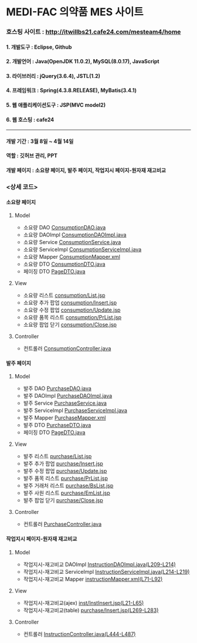 # MEDI-FAC 의약품 MES 사이트
### 호스팅 사이트 : http://itwillbs21.cafe24.com/mesteam4/home
#### 1. 개발도구 : Eclipse, Github  
#### 2. 개발언어 : Java(OpenJDK 11.0.2), MySQL(8.0.17), JavaScript
#### 3. 라이브러리 : jQuery(3.6.4), JSTL(1.2)
#### 4. 프레임워크 : Spring(4.3.8.RELEASE), MyBatis(3.4.1)
#### 5. 웹 애플리케이션도구 : JSP(MVC model2)
#### 6. 웹 호스팅 : cafe24

***

#### 개발 기간 : 3월 8일 ~ 4월 14일
#### 역할 : 깃허브 관리, PPT
#### 개발 페이지 : 소요량 페이지, 발주 페이지, 작업지시 페이지-원자재 재고비교 

### <상세 코드>
#### 소요량 페이지  
1. Model 
    - 소요량 DAO [ConsumptionDAO.java](https://github.com/MEMOZ00/mes_team4/blob/cafe24/mes_team4/src/main/java/com/itwillbs/dao/ConsumptionDAO.java)  
    - 소요량 DAOImpl [ConsumptionDAOImpl.java](https://github.com/MEMOZ00/mes_team4/blob/cafe24/mes_team4/src/main/java/com/itwillbs/dao/ConsumptionDAOImpl.java)
    - 소요량 Service [ConsumptionService.java](https://github.com/MEMOZ00/mes_team4/blob/cafe24/mes_team4/src/main/java/com/itwillbs/service/ConsumptionService.java)  
    - 소요량 ServiceImpl [ConsumptionServiceImpl.java](https://github.com/MEMOZ00/mes_team4/blob/cafe24/mes_team4/src/main/java/com/itwillbs/service/ConsumptionServiceImpl.java)
    - 소요량 Mapper [ConsumptionMapper.xml](https://github.com/MEMOZ00/mes_team4/blob/cafe24/mes_team4/src/main/resources/mappers/ConsumptionMapper.xml)
    - 소요량 DTO [ConsumptionDTO.java](https://github.com/MEMOZ00/mes_team4/blob/cafe24/mes_team4/src/main/java/com/itwillbs/domain/ConsumptionDTO.java)  
    - 페이징 DTO [PageDTO.java](https://github.com/MEMOZ00/mes_team4/blob/cafe24/mes_team4/src/main/java/com/itwillbs/domain/PageDTO.java)  

2. View    
    - 소요량 리스트 [consumption/List.jsp](https://github.com/MEMOZ00/mes_team4/blob/cafe24/mes_team4/src/main/webapp/WEB-INF/views/consumption/List.jsp)  
    - 소요량 추가 팝업 [consumption/Insert.jsp](https://github.com/MEMOZ00/mes_team4/blob/cafe24/mes_team4/src/main/webapp/WEB-INF/views/consumption/Insert.jsp)  
    - 소요량 수정 팝업 [consumption/Update.jsp](https://github.com/MEMOZ00/mes_team4/blob/cafe24/mes_team4/src/main/webapp/WEB-INF/views/consumption/Update.jsp)  
    - 소요량 품목 리스트 [consumption/PrList.jsp](https://github.com/MEMOZ00/mes_team4/blob/cafe24/mes_team4/src/main/webapp/WEB-INF/views/consumption/PrList.jsp)  
    - 소요량 팝업 닫기 [consumption/Close.jsp](https://github.com/MEMOZ00/mes_team4/blob/cafe24/mes_team4/src/main/webapp/WEB-INF/views/consumption/Close.jsp)  

3. Controller  
    - 컨트롤러 [ConsumptionController.java](https://github.com/MEMOZ00/mes_team4/blob/cafe24/mes_team4/src/main/java/com/itwillbs/controller/ConsumptionController.java)  

#### 발주 페이지 
1. Model 
    - 발주 DAO [PurchaseDAO.java](https://github.com/MEMOZ00/mes_team4/blob/cafe24/mes_team4/src/main/java/com/itwillbs/dao/PurchaseDAO.java)  
    - 발주 DAOImpl [PurchaseDAOImpl.java](https://github.com/MEMOZ00/mes_team4/blob/cafe24/mes_team4/src/main/java/com/itwillbs/dao/PurchaseDAOImpl.java)
    - 발주 Service [PurchaseService.java](https://github.com/MEMOZ00/mes_team4/blob/cafe24/mes_team4/src/main/java/com/itwillbs/service/PurchaseService.java)  
    - 발주 ServiceImpl [PurchaseServiceImpl.java](https://github.com/MEMOZ00/mes_team4/blob/cafe24/mes_team4/src/main/java/com/itwillbs/service/PurchaseServiceImpl.java)
    - 발주 Mapper [PurchaseMapper.xml](https://github.com/MEMOZ00/mes_team4/blob/cafe24/mes_team4/src/main/resources/mappers/PurchaseMapper.xml)
    - 발주 DTO [PurchaseDTO.java](https://github.com/MEMOZ00/mes_team4/blob/cafe24/mes_team4/src/main/java/com/itwillbs/domain/PurchaseDTO.java)  
    - 페이징 DTO [PageDTO.java](https://github.com/MEMOZ00/mes_team4/blob/cafe24/mes_team4/src/main/java/com/itwillbs/domain/PageDTO.java)  
    
2. View  
    - 발주 리스트 [purchase/List.jsp](https://github.com/MEMOZ00/mes_team4/blob/cafe24/mes_team4/src/main/webapp/WEB-INF/views/purchase/List.jsp)   
    - 발주 추가 팝업 [purchase/Insert.jsp](https://github.com/MEMOZ00/mes_team4/blob/cafe24/mes_team4/src/main/webapp/WEB-INF/views/purchase/Insert.jsp)  
    - 발주 수정 팝업 [purchase/Update.jsp](https://github.com/MEMOZ00/mes_team4/blob/cafe24/mes_team4/src/main/webapp/WEB-INF/views/purchase/Update.jsp)   
    - 발주 품목 리스트 [purchase/PrList.jsp](https://github.com/MEMOZ00/mes_team4/blob/cafe24/mes_team4/src/main/webapp/WEB-INF/views/purchase/PrList.jsp)
    - 발주 거래처 리스트 [purchase/BsList.jsp](https://github.com/MEMOZ00/mes_team4/blob/cafe24/mes_team4/src/main/webapp/WEB-INF/views/purchase/BsList.jsp)  
    - 발주 사원 리스트 [purchase/EmList.jsp](https://github.com/MEMOZ00/mes_team4/blob/cafe24/mes_team4/src/main/webapp/WEB-INF/views/purchase/EmList.jsp)
    - 발주 팝업 닫기 [purchase/Close.jsp](https://github.com/MEMOZ00/mes_team4/blob/cafe24/mes_team4/src/main/webapp/WEB-INF/views/purchase/Close.jsp)

3. Controller  
    - 컨트롤러 [PurchaseController.java](https://github.com/MEMOZ00/mes_team4/blob/cafe24/mes_team4/src/main/java/com/itwillbs/controller/PurchaseController.java)

#### 작업지시 페이지-원자재 재고비교 
1. Model  
    - 작업지시-재고비교 DAOImpl [InstructionDAOImpl.java(L209-L214)](https://github.com/MEMOZ00/mes_team4/blob/cafe24/mes_team4/src/main/java/com/itwillbs/dao/InstructionDAOImpl.java#L209-L214) 
    - 작업지시-재고비교 ServiceImpl [InstructionServiceImpl.java(L214-L219)](https://github.com/MEMOZ00/mes_team4/blob/cafe24/mes_team4/src/main/java/com/itwillbs/service/InstructionServiceImpl.java#L214-L219) 
    - 작업지시-재고비교 Mapper [instructionMapper.xml(L71-L92)](https://github.com/MEMOZ00/mes_team4/blob/cafe24/mes_team4/src/main/resources/mappers/instructionMapper.xml#L71-L92)
   
2. View   
    - 작업지시-재고비교(ajex) [inst/InstInsert.jsp(L21-L65)](https://github.com/MEMOZ00/mes_team4/blob/cafe24/mes_team4/src/main/webapp/WEB-INF/views/inst/InstInsert.jsp#L21-L65) 
    - 작업지시-재고비교(table) [purchase/Insert.jsp(L269-L283)](https://github.com/MEMOZ00/mes_team4/blob/cafe24/mes_team4/src/main/webapp/WEB-INF/views/inst/InstInsert.jsp#L269-L283)  

3. Controller  
    - 컨트롤러 [InstructionController.java(L444-L487)](https://github.com/MEMOZ00/mes_team4/blob/cafe24/mes_team4/src/main/java/com/itwillbs/controller/InstructionController.java#L444-L487)
